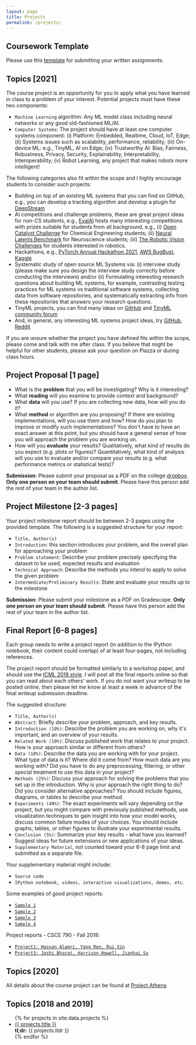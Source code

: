 ```yaml
---
layout: page
title: Projects
permalink: /projects/
---
```


## Coursework Template

Please use this [template](https://github.com/pooyanjamshidi/mls/blob/master/resources/coursework-template.zip) for submitting your written assignments.


## Topics [2021]

The course project is an opportunity for you to apply what you have learned in class to a problem of your interest. Potential projects must have these two components:
- `Machine Learning` algorithm: Any ML model class including neural networks or any good old-fashioned ML/AI.
- `Computer Systems`: The project should have at least one computer systems component: (i) Platform: Embedded, Realtime, Cloud, IoT, Edge; (ii) Systems issues such as scalability, performance, reliability; (iii) On-device ML: e.g., TinyML, AI on Edge; (iv) Trustworthy AI: Bias, Fairness, Robustness, Privacy, Security, Explainability, Interpretability, Interoperability; (v) Robot Learning, any project that makes robots more intelligent! 

The following categories also fit within the scope and I highly encourage students to consider such projects: 
* Building on top of an existing ML systems that you can find on GitHub, e.g., you can develop a tracking algorithm and develop a plugin for [DeepStream](https://developer.nvidia.com/deepstream-sdk)
* AI competitions and challenge problems, these are great project ideas for non-CS students, e.g., [EvalAI](https://eval.ai/) hosts many interesting competitions with prizes suitable for students from all background, e.g., (i) [Open Catalyst Challenge](https://opencatalystproject.org/) for Chemical Engineering students; (ii) [Neural Latents Benchmark](https://neurallatents.github.io/) for Neuroscience students; (iii) [The Robotic Vision Challenges](https://nikosuenderhauf.github.io/roboticvisionchallenges/) for students interested in robotics. 
* Hackathons, e.g., [PyTorch Annual Hackathon 2021](https://pytorch2021.devpost.com/), [AWS BugBust](https://aws.amazon.com/bugbust/), [Kaggle](https://www.kaggle.com/competitions)
* Systematic study of open source ML Systems via: (i) interview study (please make sure you design the interview study correctly before conducting the interviews) and/or (ii) Formulating interesting research questions about building ML systems, for example, contrasting testing practices for ML systems vs traditional software systems, collecting data from software repositories, and systematically extracting info from these repositories that answers your research questions.
* TinyML projects, you can find many ideas on [GitHub](https://github.com/gigwegbe/tinyml-papers-and-projects) and [TinyML community forum](https://discuss.tinymlx.org/c/projects/5)
* And, in general, any interesting ML systems project ideas, try [GitHub](https://github.com/NirantK/awesome-project-ideas), [Reddit](https://www.reddit.com/r/MachineLearning/search/?q=systems&restrict_sr=1)

If you are unsure whether the project you have defined fits within the scope, please come and talk with me after class. If you believe that might be helpful for other students, please ask your question on Piazza or during class hours.

## Project Proposal [1 page]

* What is the **problem** that you will be investigating? Why is it interesting? 
* What **reading** will you examine to provide context and background? 
* What **data** will you use? If you are collecting new data, how will you do it? 
* What **method** or algorithm are you proposing? If there are existing implementations, will you use them and how? How do you plan to improve or modify such implementations? You don't have to have an exact answer at this point, but you should have a general sense of how you will approach the problem you are working on. 
* How will you **evaluate** your results? Qualitatively, what kind of results do you expect (e.g. plots or figures)? Quantitatively, what kind of analysis will you use to evaluate and/or compare your results (e.g. what performance metrics or statistical tests)?

**Submission**: Please submit your proposal as a PDF on the college [dropbox](https://dropbox.cse.sc.edu/). **Only one person on your team should submit**. Please have this person add the rest of your team in the author list.

## Project Milestone [2-3 pages]

Your project milestone report should be between 2-3 pages using the provided template. The following is a suggested structure for your report:

- `Title, Author(s)`
- `Introduction`: this section introduces your problem, and the overall plan for approaching your problem
- `Problem statement`: Describe your problem precisely specifying the dataset to be used, expected results and evaluation
- `Technical Approach`: Describe the methods you intend to apply to solve the given problem
- `Intermediate/Preliminary Results`: State and evaluate your results up to the milestone

**Submission**: Please submit your milestone as a PDF on Gradescope. **Only one person on your team should submit**. Please have this person add the rest of your team in the author list.

## Final Report [6-8 pages]

Each group needs to write a project report (in addition to the IPython notebook, their content could overlap) of at least four-pages, not including references. 

The project report should be formatted similarly to a workshop paper, and should use the [ICML 2018 style](https://icml.cc/Conferences/2018/StyleAuthorInstructions).
I will post all the final reports online so that you can read about each others' work. If you do not want your writeup to be posted online, then please let me know at least a week in advance of the final writeup submission deadline.

The suggested structure:

- `Title, Author(s)`
- `Abstract`: Briefly describe your problem, approach, and key results. 
- `Introduction (10%)`: Describe the problem you are working on, why it's important, and an overview of your results.
- `Related Work (10%)`: Discuss published work that relates to your project. How is your approach similar or different from others?
- `Data (10%)`: Describe the data you are working with for your project. What type of data is it? Where did it come from? How much data are you working with? Did you have to do any preprocessing, filtering, or other special treatment to use this data in your project?
- `Methods (25%)`: Discuss your approach for solving the problems that you set up in the introduction. Why is your approach the right thing to do? Did you consider alternative approaches? You should include figures, diagrams, or tables to describe your method.
- `Experiments (40%)`: The exact experiments will vary depending on the project, but you might compare with previously published methods, use visualization techniques to gain insight into how your model works, discuss common failure modes of your choices. You should include graphs, tables, or other figures to illustrate your experimental results.
- `Conclusion (5%)`: Summarize your key results - what have you learned? Suggest ideas for future extensions or new applications of your ideas.
- `Supplementary Material`, not counted toward your 6-8 page limit and submitted as a separate file. 

Your supplementary material might include:
- `Source code`
- `IPython notebook, videos, interactive visualizations, demos, etc`.

Some examples of good project reports:
- [`Sample 1`](http://cs231n.stanford.edu/reports/2017/pdfs/130.pdf)
- [`Sample 2`](http://cs231n.stanford.edu/reports/2017/pdfs/121.pdf)
- [`Sample 3`](http://cs231n.stanford.edu/reports/2017/pdfs/610.pdf)
- [`Sample 4`](http://cs231n.stanford.edu/reports/2017/pdfs/116.pdf)

Project reports - CSCE 790 - Fall 2018:
- [`Project1: Hassan Alamri, Yang Ren, Rui Xin`](https://github.com/pooyanjamshidi/mls/blob/master/reports/2018/pdfs/project1.pdf)
- [`Project3: Joshi Bharat, Harrison Howell, Jianhai Su`](https://github.com/pooyanjamshidi/mls/blob/master/reports/2018/pdfs/project3.pdf)

## Topics [2020]

All details about the course project can be found at [Project Athena](https://github.com/csce585-mlsystems/project-athena)


## Topics [2018 and 2019]

<ul id="archive">
{% for projects in site.data.projects %}
      <li class="archiveposturl">
        <span><a href="{{ site.url }}/{{ projects.dirname }}/{{ projects.filename }}.pdf">{{ projects.title }}</a></span><br>
<span class = "postlower">
<strong>tl;dr:</strong> {{ projects.tldr }}</span>
<strong style="font-size:100%; font-family: 'Titillium Web', sans-serif; float:right">
      <a href="{{ site.githublink}}/tree/master/{{ projects.dirname }}"><i class="fab fa-github"></i></a>&nbsp;&nbsp;
<a href="{{ site.githublink}}/blob/master/{{ projects.dirname }}/{{ projects.filename }}.pdf"><i class="fas fa-file-pdf"></i></a>
</strong> 
      </li>
{% endfor %}
</ul>
